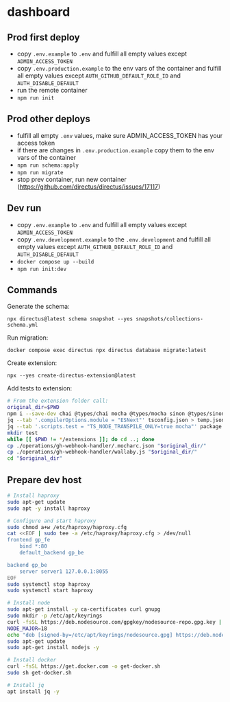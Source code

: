 # dashboard

## Prod first deploy

- copy `.env.example` to `.env` and fulfill all empty values except `ADMIN_ACCESS_TOKEN`
- copy `.env.production.example` to the env vars of the container and fulfill all empty values except `AUTH_GITHUB_DEFAULT_ROLE_ID` and `AUTH_DISABLE_DEFAULT`
- run the remote container
- `npm run init`

## Prod other deploys

- fulfill all empty `.env` values, make sure ADMIN_ACCESS_TOKEN has your access token
- if there are changes in `.env.production.example` copy them to the env vars of the container
- `npm run schema:apply`
- `npm run migrate`
- stop prev container, run new container (https://github.com/directus/directus/issues/17117)

## Dev run

- copy `.env.example` to `.env` and fulfill all empty values except `ADMIN_ACCESS_TOKEN`
- copy `.env.development.example` to the `.env.development` and fulfill all empty values except `AUTH_GITHUB_DEFAULT_ROLE_ID` and `AUTH_DISABLE_DEFAULT`
- `docker compose up --build`
- `npm run init:dev`

## Commands

Generate the schema:

`npx directus@latest schema snapshot --yes snapshots/collections-schema.yml`

Run migration:

`docker compose exec directus npx directus database migrate:latest`

Create extension:

`npx --yes create-directus-extension@latest`

Add tests to extension:
```bash
# From the extension folder call:
original_dir=$PWD
npm i --save-dev chai @types/chai mocha @types/mocha sinon @types/sinon ts-node
jq --tab '.compilerOptions.module = "ESNext"' tsconfig.json > temp.json && mv temp.json tsconfig.json
jq --tab '.scripts.test = "TS_NODE_TRANSPILE_ONLY=true mocha"' package.json > temp.json && mv temp.json package.json
mkdir test
while [[ $PWD != */extensions ]]; do cd ..; done
cp ./operations/gh-webhook-handler/.mocharc.json "$original_dir/"
cp ./operations/gh-webhook-handler/wallaby.js "$original_dir/"
cd "$original_dir"
```

## Prepare dev host

```bash
# Install haproxy
sudo apt-get update
sudo apt -y install haproxy

# Configure and start haproxy
sudo chmod a+w /etc/haproxy/haproxy.cfg
cat <<EOF | sudo tee -a /etc/haproxy/haproxy.cfg > /dev/null
frontend gp_fe
    bind *:80
    default_backend gp_be

backend gp_be
    server server1 127.0.0.1:8055
EOF
sudo systemctl stop haproxy
sudo systemctl start haproxy

# Install node
sudo apt-get install -y ca-certificates curl gnupg
sudo mkdir -p /etc/apt/keyrings
curl -fsSL https://deb.nodesource.com/gpgkey/nodesource-repo.gpg.key | sudo gpg --dearmor -o /etc/apt/keyrings/nodesource.gpg
NODE_MAJOR=18
echo "deb [signed-by=/etc/apt/keyrings/nodesource.gpg] https://deb.nodesource.com/node_$NODE_MAJOR.x nodistro main" | sudo tee /etc/apt/sources.list.d/nodesource.list
sudo apt-get update
sudo apt-get install nodejs -y

# Install docker
curl -fsSL https://get.docker.com -o get-docker.sh
sudo sh get-docker.sh

# Install jq
apt install jq -y
```

